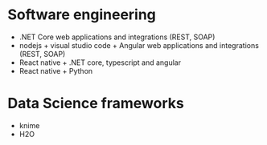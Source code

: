 # Software engineering 
- .NET Core web applications and integrations (REST, SOAP)
- nodejs + visual studio code + Angular web applications and integrations (REST, SOAP)
- React native + .NET core, typescript and angular
- React native + Python

# Data Science frameworks
- knime
- H2O
